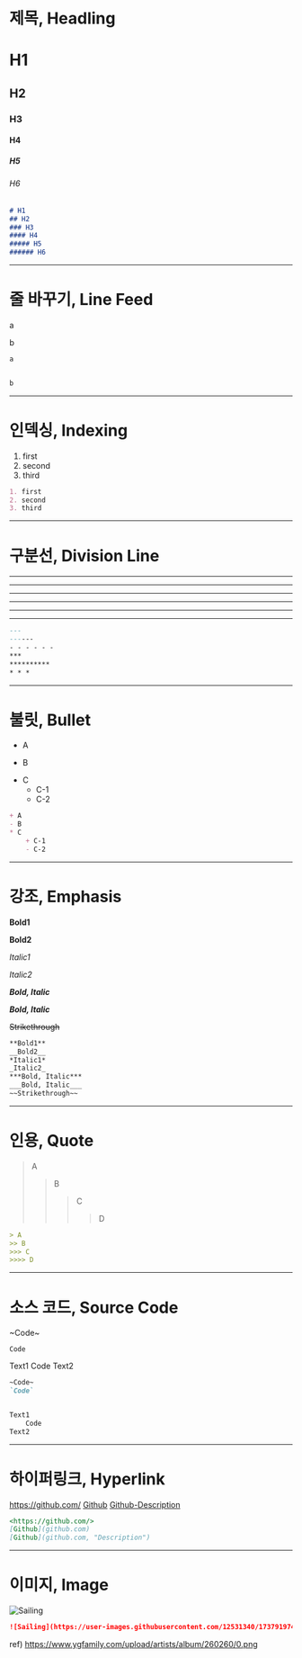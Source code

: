 # 제목, Headling

# H1
## H2
### H3
#### H4
##### H5
###### H6

``` markdown
# H1
## H2
### H3
#### H4
##### H5
###### H6
```

---

# 줄 바꾸기, Line Feed

a


b

``` markdown
a


b
```

---

# 인덱싱, Indexing

1. first
2. second
3. third

``` markdown
1. first
2. second
3. third
```

---

# 구분선, Division Line

---
------
- - - - - -
***
**********
* * *

``` markdown
---
------
- - - - - -
***
**********
* * *
```

---

# 불릿, Bullet

+ A
- B
* C
    + C-1
    - C-2

``` markdown
+ A
- B
* C
    + C-1
    - C-2
```

---

# 강조, Emphasis

**Bold1**

__Bold2__

*Italic1*

_Italic2_

***Bold, Italic***

___Bold, Italic___

~~Strikethrough~~


``` markdown
**Bold1**
__Bold2__
*Italic1*
_Italic2_
***Bold, Italic***
___Bold, Italic___
~~Strikethrough~~
```

---

# 인용, Quote

> A
>> B
>>> C
>>>> D

``` markdown
> A
>> B
>>> C
>>>> D
```

---

# 소스 코드, Source Code

~Code~

`Code`

Text1
    Code
Text2

``` markdown
~Code~
`Code`


Text1
    Code
Text2

```

---

# 하이퍼링크, Hyperlink

<https://github.com/>
[Github](github.com)
[Github-Description](github.com, "Description")

``` markdown
<https://github.com/>
[Github](github.com)
[Github](github.com, "Description")
```

---

# 이미지, Image

![Sailing](https://user-images.githubusercontent.com/12531340/173791974-610723f0-1a17-4c18-ac6d-e73abc797841.png, "Sailing")

``` markdown
![Sailing](https://user-images.githubusercontent.com/12531340/173791974-610723f0-1a17-4c18-ac6d-e73abc797841.png, "Sailing")
```

ref) https://www.ygfamily.com/upload/artists/album/260260/0.png